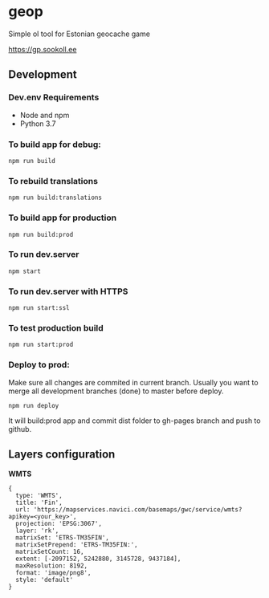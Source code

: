 # geop

Simple ol tool for Estonian geocache game

https://gp.sookoll.ee

## Development

### Dev.env Requirements

* Node and npm
* Python 3.7

### To build app for debug:
```
npm run build
```
### To rebuild translations
```
npm run build:translations
```
### To build app for production
```
npm run build:prod
```
### To run dev.server
```
npm start
```
### To run dev.server with HTTPS
```
npm run start:ssl
```
### To test production build
```
npm run start:prod
```
### Deploy to prod:

Make sure all changes are commited in current branch.
Usually you want to merge all development branches (done) to master before deploy.
```
npm run deploy
```
It will build:prod app and commit dist folder to gh-pages branch and push to github.

## Layers configuration

**WMTS**
```
{
  type: 'WMTS',
  title: 'Fin',
  url: 'https://mapservices.navici.com/basemaps/gwc/service/wmts?apikey=<your_key>',
  projection: 'EPSG:3067',
  layer: 'rk',
  matrixSet: 'ETRS-TM35FIN',
  matrixSetPrepend: 'ETRS-TM35FIN:',
  matrixSetCount: 16,
  extent: [-2097152, 5242880, 3145728, 9437184],
  maxResolution: 8192,
  format: 'image/png8',
  style: 'default'
}
```
